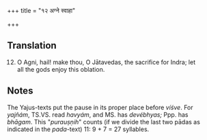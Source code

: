 +++
title = "१२ अग्ने स्वाहा"

+++
## Translation
12. O Agni, hail! make thou, O Jātavedas, the sacrifice for Indra; let  
all the gods enjoy this oblation.

## Notes
The Yajus-texts put the pause in its proper place before *víśve*. For  
*yajñám*, TS.VS. read *havyám*, and MS. has *devébhyas;* Ppp. has  
*bhāgam*. This "*purauṣṇih*" counts (if we divide the last two pādas as  
indicated in the *pada*-text) 11: 9 + 7 = 27 syllables.
